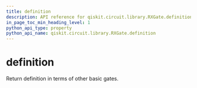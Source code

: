 ```yaml
---
title: definition
description: API reference for qiskit.circuit.library.RXGate.definition
in_page_toc_min_heading_level: 1
python_api_type: property
python_api_name: qiskit.circuit.library.RXGate.definition
---
```


# definition

Return definition in terms of other basic gates.

